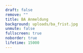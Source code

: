```yaml
---
draft: false
remove: ""
title: BA Anmeldung
background: uploads/ba_frist.jpg
unmute: false
fullscreen: true
noborder: true
lifetime: 15000
---
```

